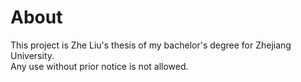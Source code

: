 # About
This project is Zhe Liu's thesis of my bachelor's degree for Zhejiang University.<br>
Any use without prior notice is not allowed.